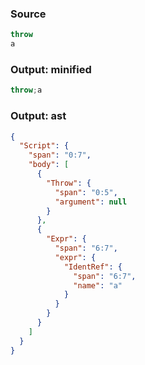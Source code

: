 ### Source
```js check-format:no
throw
a
```

### Output: minified
```js
throw;a
```

### Output: ast
```json
{
  "Script": {
    "span": "0:7",
    "body": [
      {
        "Throw": {
          "span": "0:5",
          "argument": null
        }
      },
      {
        "Expr": {
          "span": "6:7",
          "expr": {
            "IdentRef": {
              "span": "6:7",
              "name": "a"
            }
          }
        }
      }
    ]
  }
}
```
